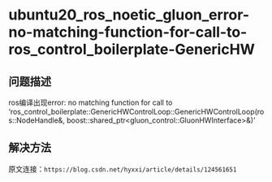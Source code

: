 # ubuntu20_ros_noetic_gluon_error-no-matching-function-for-call-to-ros_control_boilerplate-GenericHW
## 问题描述
ros编译出现error: no matching function for call to ‘ros_control_boilerplate::GenericHWControlLoop::GenericHWControlLoop(ros::NodeHandle&, boost::shared_ptr<gluon_control::GluonHWInterface>&)’

## 解决方法
原文连接：`https://blog.csdn.net/hyxxi/article/details/124561651`
